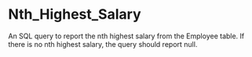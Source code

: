 # Nth_Highest_Salary
An SQL query to report the nth highest salary from the Employee table. If there is no nth highest salary, the query should report null.
